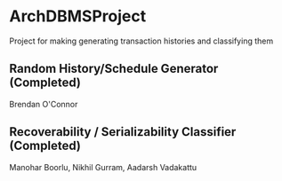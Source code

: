 # ArchDBMSProject
Project for making generating transaction histories and classifying them  
## Random History/Schedule Generator  (Completed)
Brendan O'Connor

## Recoverability / Serializability Classifier (Completed)
Manohar Boorlu, Nikhil Gurram, Aadarsh Vadakattu
